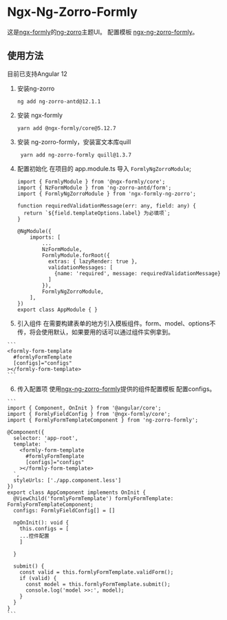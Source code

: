 # Ngx-Ng-Zorro-Formly

这是[ngx-formly](https://github.com/ngx-formly/ngx-formly)的[ng-zorro](https://github.com/NG-ZORRO/ng-zorro-antd)主题UI。
配置模板 [ngx-ng-zorro-formly](https://zzhimin.github.io/ngx-ng-zorro-formly/)。

## 使用方法
  目前已支持Angular 12

1. 安装ng-zorro
    ```
    ng add ng-zorro-antd@12.1.1
    ```
2. 安装 ngx-formly
    ```
    yarn add @ngx-formly/core@5.12.7
    ```
3. 安装 ng-zorro-formly，安装富文本库quill
   ```
    yarn add ng-zorro-formly quill@1.3.7
   ```


4. 配置初始化
   在项目的 app.module.ts 导入 `FormlyNgZorroModule`;
    ```
    import { FormlyModule } from '@ngx-formly/core';
    import { NzFormModule } from 'ng-zorro-antd/form';
    import { FormlyNgZorroModule } from 'ngx-formly-ng-zorro';

    function requiredValidationMessage(err: any, field: any) {
      return `${field.templateOptions.label} 为必填项`;
    }

    @NgModule({
        imports: [
            ...
            NzFormModule,
            FormlyModule.forRoot({ 
              extras: { lazyRender: true },
              validationMessages: [
                {name: 'required', message: requiredValidationMessage}
              ]
            }),
            FormlyNgZorroModule,
        ],
    })
    export class AppModule { }
    ```

  5. 引入组件
    在需要构建表单的地方引入模板组件。form、model、options不传，将会使用默认，如果要用的话可以通过组件实例拿到。

    ```
    <formly-form-template 
      #formlyFormTemplate
      [configs]="configs"
    ></formly-form-template>
    ```

  6. 传入配置项
    使用[ngx-ng-zorro-formly](https://zzhimin.github.io/ngx-ng-zorro-formly/)提供的组件配置模板 配置configs。

    ```
    import { Component, OnInit } from '@angular/core';
    import { FormlyFieldConfig } from '@ngx-formly/core';
    import { FormlyFormTemplateComponent } from 'ng-zorro-formly';

    @Component({
      selector: 'app-root',
      template: `
        <formly-form-template 
          #formlyFormTemplate
          [configs]="configs"
        ></formly-form-template>
      `,
      styleUrls: ['./app.component.less']
    })
    export class AppComponent implements OnInit {
      @ViewChild('formlyFormTemplate') formlyFormTemplate: FormlyFormTemplateComponent;
      configs: FormlyFieldConfig[] = []

      ngOnInit(): void {
        this.configs = [
        ...控件配置
        ]

      }

      submit() {
        const valid = this.formlyFormTemplate.validForm();
        if (valid) {
          const model = this.formlyFormTemplate.submit();
          console.log('model >>:', model);
        }
      }
    }
    ```

